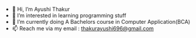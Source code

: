 - 👋 Hi, I’m Ayushi Thakur
- 👀 I’m interested in learning programming stuff 
- 🌱 I’m currently doing A Bachelors course in Computer Application(BCA)
- 📫 Reach me via my email : thakurayushi696@gmail.com
<!---
Ayushithakur-2003/Ayushithakur-2003 is a ✨ special ✨ repository because its `README.md` (this file) appears on your GitHub profile.
You can click the Preview link to take a look at your changes.
--->


